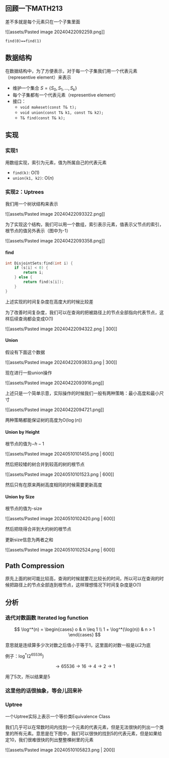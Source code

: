 ## 回顾一下MATH213

差不多就是每个元素只在一个子集里面

![[assets/Pasted image 20240422092259.png]]

`find(0)==find(1)`

## 数据结构

在数据结构中，为了方便表示，对于每一个子集我们用一个代表元素（representive element）来表示

- 维护一个集合 $S=\{ S_{0}, S_{1}, \dots, S_{k} \}$
- 每个子集都有一个代表元素（representive element）
- 接口：
    - `void makeset(const T& t);`
    - `void union(const T& k1, const T& k2);`
    - `T& find(const T& k);`

## 实现

### 实现1

用数组实现，索引为元素，值为所属自己的代表元素

- `find(k)`: $\mathrm{O}(1)$
- `union(k1, k2)`: $\mathrm{O}(n)$

### 实现2：Uptrees

我们用一个树状结构来表示

![[assets/Pasted image 20240422093322.png]]

为了实现这个结构，我们可以用一个数组，索引表示元素，值表示父节点的索引，根节点的值另外表示（图中为-1）

![[assets/Pasted image 20240422093358.png]]

#### find

```cpp
int DisjointSets:find(int i) {
    if (s[i] < 0) {
        return i;
    } else {
        return find(s[i]);
    }
}
```

上述实现的时间复杂度在高度大的时候比较差

为了改善时间复杂度，我们可以在查询的把被路径上的节点全部指向代表节点，这样后续查询都会变成$\mathrm{O}(1)$

![[assets/Pasted image 20240422094322.png | 300]]

#### Union

假设有下面这个数据

![[assets/Pasted image 20240422093833.png | 300]]

现在进行一些union操作

![[assets/Pasted image 20240422093916.png]]

上述只是一个简单示意，实际操作的时候我们一般有两种策略：最小高度和最小尺寸

![[assets/Pasted image 20240422094721.png]]

两种策略都能保证树的高度为$\mathrm{O}(\log(n))$

#### Union by Height

根节点的值为$-h-1$

![[assets/Pasted image 20240510101455.png | 600]]

然后把较矮的树合并到较高的树的根节点

![[assets/Pasted image 20240510101523.png | 600]]

然后只有在原来两树高度相同的时候需要更新高度

#### Union by Size

根节点的值为-size

![[assets/Pasted image 20240510102420.png | 600]]

然后把晓得合并到大的树的根节点

更新size信息为两者之和

![[assets/Pasted image 20240510102524.png | 600]]

## Path Compression

原先上面的树可能比较高，查询的时候就要花比较长的时间，所以可以在查询的时候把路径上的节点全部连到根节点，这样理想情况下时间复杂度是$\mathrm{O}(1)$

## 分析

### 迭代对数函数 Iterated log function

$$
\log^*(n) = \begin{cases}
o & n \leq 1 \\
1 + \log^*(\log(n)) & n > 1
\end{cases}
$$

意思就是连续算多少次对数之后值小于等于1，这里面的对数一般是以2为底

例子：$\log^*(2^{65536})$

$$\to 65536\to 16\to 4\to 2\to 1$$

用了5次，所以结果是5

### 这里他的话很抽象，等会儿回来补

### Uptree

一个Uptree实际上表示一个等价类Equivalence Class

我们几乎可以在常数时间内找到一个元素的代表元素，但是无法很快的列出一个类里的所有元素。意思是在下图中，我们可以很快的找到5的代表元素，但是如果给定10，我们很难很快的列出整整棵树里的元素

![[assets/Pasted image 20240510105823.png | 200]]